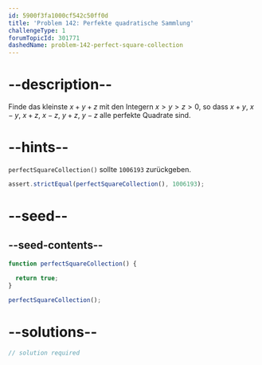 ```yaml
---
id: 5900f3fa1000cf542c50ff0d
title: 'Problem 142: Perfekte quadratische Sammlung'
challengeType: 1
forumTopicId: 301771
dashedName: problem-142-perfect-square-collection
---
```


# --description--

Finde das kleinste $x + y + z$ mit den Integern $x > y > z > 0$, so dass $x + y$, $x - y$, $x + z$, $x - z$, $y + z$, $y - z$ alle perfekte Quadrate sind.

# --hints--

`perfectSquareCollection()` sollte `1006193` zurückgeben.

```js
assert.strictEqual(perfectSquareCollection(), 1006193);
```

# --seed--

## --seed-contents--

```js
function perfectSquareCollection() {

  return true;
}

perfectSquareCollection();
```

# --solutions--

```js
// solution required
```
